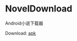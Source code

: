 # NovelDownload
Android小说下载器

Download:
<a href="https://github.com/hehe85643402/NovelDownload/blob/dev/app-release.apk" download="noveldownload">apk</a>
